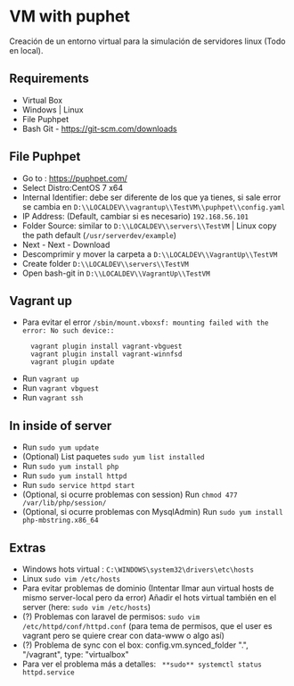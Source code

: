 # VM with puphet

Creación de un entorno virtual para la simulación de servidores linux (Todo en local).

## Requirements
* Virtual Box
* Windows | Linux
* File Puphpet
* Bash Git - https://git-scm.com/downloads
## File Puphpet
* Go to : https://puphpet.com/
* Select Distro:CentOS 7 x64
* Internal Identifier: debe ser diferente de los que ya tienes, si sale error se cambia en `D:\\LOCALDEV\\vagrantup\\TestVM\\puphpet\\config.yaml`
* IP Address: (Default, cambiar si es necesario) `192.168.56.101`
* Folder Source: similar to `D:\\LOCALDEV\\servers\\TestVM`  |  Linux  copy the path default (`/usr/serverdev/example`)
* Next - Next - Download
* Descomprimir y mover la carpeta a `D:\\LOCALDEV\\VagrantUp\\TestVM`
* Create folder `D:\\LOCALDEV\\servers\\TestVM`
* Open bash-git in `D:\\LOCALDEV\\VagrantUp\\TestVM`

## Vagrant up
* Para evitar el error `/sbin/mount.vboxsf: mounting failed with the error: No such device::`
  ```    
    vagrant plugin install vagrant-vbguest
    vagrant plugin install vagrant-winnfsd  
    vagrant plugin update
   ```
* Run  `vagrant up `
* Run `vagrant vbguest`
* Run  `vagrant ssh ` 

## In inside of server
* Run `sudo yum update`
* (Optional) List paquetes `sudo yum list installed`
* Run `sudo yum install php`
* Run `sudo yum install httpd`
* Run `sudo service httpd start`
* (Optional, si ocurre problemas con session) Run `chmod 477 /var/lib/php/session/`  
* (Optional, si ocurre problemas con MysqlAdmin) Run `sudo yum install php-mbstring.x86_64` 


## Extras
* Windows hots virtual : `C:\WINDOWS\system32\drivers\etc\hosts`
* Linux `sudo vim /etc/hosts`
* Para evitar problemas de dominio (Intentar llmar aun virtual hosts de mismo server-local pero da error) Añadir el hots virtual también en el server (here: `sudo vim /etc/hosts`)
* (?) Problemas con laravel de permisos: `sudo vim  /etc/httpd/conf/httpd.conf`  (para tema de permisos, que el user es vagrant pero se quiere crear con data-www o algo así)
* (?) Problema de sync con el box:  config.vm.synced_folder ".", "/vagrant", type: "virtualbox"
* Para ver el problema más a detalles: ` **sudo** systemctl status httpd.service`

